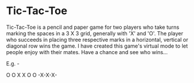 # Tic-Tac-Toe

Tic-Tac-Toe is a pencil and paper game for two players who take turns marking the spaces in a 3 X 3 grid, generally with 'X' and 'O'. The player who succeeds in placing three respective marks in a horizontal, vertical or diagonal row wins the game. I have created this game's virtual mode to let people enjoy with their mates. Have a chance and see who wins...

E.g. -

 O O X
 X O O
-X-X-X-
